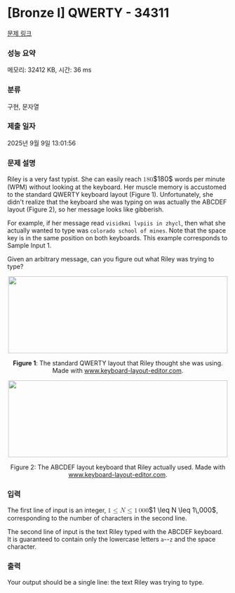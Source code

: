 # [Bronze I] QWERTY - 34311 

[문제 링크](https://www.acmicpc.net/problem/34311) 

### 성능 요약

메모리: 32412 KB, 시간: 36 ms

### 분류

구현, 문자열

### 제출 일자

2025년 9월 9일 13:01:56

### 문제 설명

<p>Riley is a very fast typist. She can easily reach <mjx-container class="MathJax" jax="CHTML" style="font-size: 109%; position: relative;"><mjx-math class="MJX-TEX" aria-hidden="true"><mjx-mn class="mjx-n"><mjx-c class="mjx-c31"></mjx-c><mjx-c class="mjx-c38"></mjx-c><mjx-c class="mjx-c30"></mjx-c></mjx-mn></mjx-math><mjx-assistive-mml unselectable="on" display="inline"><math xmlns="http://www.w3.org/1998/Math/MathML"><mn>180</mn></math></mjx-assistive-mml><span aria-hidden="true" class="no-mathjax mjx-copytext">$180$</span></mjx-container> words per minute (WPM) without looking at the keyboard. Her muscle memory is accustomed to the standard QWERTY keyboard layout (Figure 1). Unfortunately, she didn't realize that the keyboard she was typing on was actually the ABCDEF layout (Figure 2), so her message looks like gibberish.</p>

<p>For example, if her message read <code>visidkmi lvpiis in zhycl</code>, then what she actually wanted to type was <code>colorado school of mines</code>. Note that the space key is in the same position on both keyboards. This example corresponds to Sample Input 1.</p>

<p>Given an arbitrary message, can you figure out what Riley was trying to type?</p>

<p style="text-align: center;"><img alt="" src="https://upload.acmicpc.net/fe6b5179-fe5c-4e0a-b7f6-570ee3a2f41e/-/preview/" style="width: 500px; height: 175px;"></p>

<p style="text-align: center;"><strong>Figure 1</strong>: The standard QWERTY layout that Riley thought she was using. Made with <a href="http://www.keyboard-layout-editor.com">www.keyboard-layout-editor.com</a>.</p>

<p style="text-align: center;"><img alt="" src="https://upload.acmicpc.net/b850f30b-4f59-4c9c-a559-e96debf27362/-/preview/" style="width: 500px; height: 175px;"></p>

<p style="text-align: center;">Figure 2: The ABCDEF layout keyboard that Riley actually used. Made with <a href="http://www.keyboard-layout-editor.com">www.keyboard-layout-editor.com</a>.</p>

### 입력 

 <p>The first line of input is an integer, <mjx-container class="MathJax" jax="CHTML" style="font-size: 109%; position: relative;"><mjx-math class="MJX-TEX" aria-hidden="true"><mjx-mn class="mjx-n"><mjx-c class="mjx-c31"></mjx-c></mjx-mn><mjx-mo class="mjx-n" space="4"><mjx-c class="mjx-c2264"></mjx-c></mjx-mo><mjx-mi class="mjx-i" space="4"><mjx-c class="mjx-c1D441 TEX-I"></mjx-c></mjx-mi><mjx-mo class="mjx-n" space="4"><mjx-c class="mjx-c2264"></mjx-c></mjx-mo><mjx-mn class="mjx-n" space="4"><mjx-c class="mjx-c31"></mjx-c></mjx-mn><mjx-mstyle><mjx-mspace style="width: 0.167em;"></mjx-mspace></mjx-mstyle><mjx-mn class="mjx-n"><mjx-c class="mjx-c30"></mjx-c><mjx-c class="mjx-c30"></mjx-c><mjx-c class="mjx-c30"></mjx-c></mjx-mn></mjx-math><mjx-assistive-mml unselectable="on" display="inline"><math xmlns="http://www.w3.org/1998/Math/MathML"><mn>1</mn><mo>≤</mo><mi>N</mi><mo>≤</mo><mn>1</mn><mstyle scriptlevel="0"><mspace width="0.167em"></mspace></mstyle><mn>000</mn></math></mjx-assistive-mml><span aria-hidden="true" class="no-mathjax mjx-copytext">$1 \leq N \leq 1\,000$</span></mjx-container>, corresponding to the number of characters in the second line.</p>

<p>The second line of input is the text Riley typed with the ABCDEF keyboard. It is guaranteed to contain only the lowercase letters <code>a</code>--<code>z</code> and the space character.</p>

### 출력 

 <p>Your output should be a single line: the text Riley was trying to type.</p>

